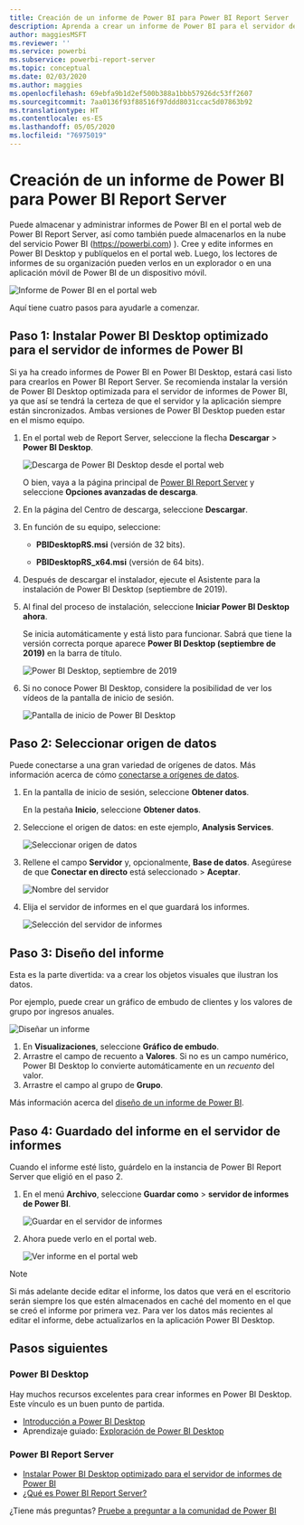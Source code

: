 ```yaml
---
title: Creación de un informe de Power BI para Power BI Report Server
description: Aprenda a crear un informe de Power BI para el servidor de informes de Power BI en sencillos pasos.
author: maggiesMSFT
ms.reviewer: ''
ms.service: powerbi
ms.subservice: powerbi-report-server
ms.topic: conceptual
ms.date: 02/03/2020
ms.author: maggies
ms.openlocfilehash: 69ebfa9b1d2ef500b388a1bbb57926dc53ff2607
ms.sourcegitcommit: 7aa0136f93f88516f97ddd8031ccac5d07863b92
ms.translationtype: HT
ms.contentlocale: es-ES
ms.lasthandoff: 05/05/2020
ms.locfileid: "76975019"
---
```

# <a name="create-a-power-bi-report-for-power-bi-report-server"></a>Creación de un informe de Power BI para Power BI Report Server
Puede almacenar y administrar informes de Power BI en el portal web de Power BI Report Server, así como también puede almacenarlos en la nube del servicio Power BI (https://powerbi.com) ). Cree y edite informes en Power BI Desktop y publíquelos en el portal web. Luego, los lectores de informes de su organización pueden verlos en un explorador o en una aplicación móvil de Power BI de un dispositivo móvil.

![Informe de Power BI en el portal web](media/quickstart-create-powerbi-report/report-server-powerbi-report.png)

Aquí tiene cuatro pasos para ayudarle a comenzar.

## <a name="step-1-install-power-bi-desktop-optimized-for-power-bi-report-server"></a>Paso 1: Instalar Power BI Desktop optimizado para el servidor de informes de Power BI

Si ya ha creado informes de Power BI en Power BI Desktop, estará casi listo para crearlos en Power BI Report Server. Se recomienda instalar la versión de Power BI Desktop optimizada para el servidor de informes de Power BI, ya que así se tendrá la certeza de que el servidor y la aplicación siempre están sincronizados. Ambas versiones de Power BI Desktop pueden estar en el mismo equipo.

1. En el portal web de Report Server, seleccione la flecha **Descargar** > **Power BI Desktop**.

    ![Descarga de Power BI Desktop desde el portal web](media/quickstart-create-powerbi-report/report-server-download-web-portal.png)

    O bien, vaya a la página principal de [Power BI Report Server](https://powerbi.microsoft.com/report-server/) y seleccione **Opciones avanzadas de descarga**.

2. En la página del Centro de descarga, seleccione **Descargar**.

3. En función de su equipo, seleccione:

    - **PBIDesktopRS.msi** (versión de 32 bits).

    - **PBIDesktopRS_x64.msi** (versión de 64 bits).

4. Después de descargar el instalador, ejecute el Asistente para la instalación de Power BI Desktop (septiembre de 2019).

2. Al final del proceso de instalación, seleccione **Iniciar Power BI Desktop ahora**.
   
    Se inicia automáticamente y está listo para funcionar. Sabrá que tiene la versión correcta porque aparece **Power BI Desktop (septiembre de 2019)** en la barra de título.

    ![Power BI Desktop, septiembre de 2019](media/quickstart-create-powerbi-report/power-bi-report-server-desktop-sept-2019.png)

3. Si no conoce Power BI Desktop, considere la posibilidad de ver los vídeos de la pantalla de inicio de sesión.
   
    ![Pantalla de inicio de Power BI Desktop](media/quickstart-create-powerbi-report/report-server-powerbi-desktop-start.png)

## <a name="step-2-select-a-data-source"></a>Paso 2: Seleccionar origen de datos
Puede conectarse a una gran variedad de orígenes de datos. Más información acerca de cómo [conectarse a orígenes de datos](connect-data-sources.md).

1. En la pantalla de inicio de sesión, seleccione **Obtener datos**.
   
    En la pestaña **Inicio**, seleccione **Obtener datos**.
2. Seleccione el origen de datos: en este ejemplo, **Analysis Services**.
   
    ![Seleccionar origen de datos](media/quickstart-create-powerbi-report/power-bi-report-server-get-data-ssas.png)
3. Rellene el campo **Servidor** y, opcionalmente, **Base de datos**. Asegúrese de que **Conectar en directo** está seleccionado > **Aceptar**.
   
    ![Nombre del servidor](media/quickstart-create-powerbi-report/report-server-ssas-server-name.png)
4. Elija el servidor de informes en el que guardará los informes.
   
    ![Selección del servidor de informes](media/quickstart-create-powerbi-report/report-server-select-server.png)

## <a name="step-3-design-your-report"></a>Paso 3: Diseño del informe
Esta es la parte divertida: va a crear los objetos visuales que ilustran los datos.

Por ejemplo, puede crear un gráfico de embudo de clientes y los valores de grupo por ingresos anuales.

![Diseñar un informe](media/quickstart-create-powerbi-report/report-server-create-funnel.png)

1. En **Visualizaciones**, seleccione **Gráfico de embudo**.
2. Arrastre el campo de recuento a **Valores**. Si no es un campo numérico, Power BI Desktop lo convierte automáticamente en un *recuento* del valor.
3. Arrastre el campo al grupo de **Grupo**.

Más información acerca del [diseño de un informe de Power BI](../desktop-report-view.md).

## <a name="step-4-save-your-report-to-the-report-server"></a>Paso 4: Guardado del informe en el servidor de informes
Cuando el informe esté listo, guárdelo en la instancia de Power BI Report Server que eligió en el paso 2.

1. En el menú **Archivo**, seleccione **Guardar como** > **servidor de informes de Power BI**.
   
    ![Guardar en el servidor de informes](media/quickstart-create-powerbi-report/report-server-save-as-powerbi-report-server.png)
2. Ahora puede verlo en el portal web.
   
    ![Ver informe en el portal web](media/quickstart-create-powerbi-report/report-server-powerbi-report.png)
    
> [!NOTE]
> Si más adelante decide editar el informe, los datos que verá en el escritorio serán siempre los que estén almacenados en caché del momento en el que se creó el informe por primera vez.  Para ver los datos más recientes al editar el informe, debe actualizarlos en la aplicación Power BI Desktop.

## <a name="next-steps"></a>Pasos siguientes
### <a name="power-bi-desktop"></a>Power BI Desktop
Hay muchos recursos excelentes para crear informes en Power BI Desktop. Este vínculo es un buen punto de partida.

* [Introducción a Power BI Desktop](../desktop-getting-started.md)
* Aprendizaje guiado: [Exploración de Power BI Desktop](/learn/modules/get-data-power-bi/2-getting-started-power-bi-desktop)

### <a name="power-bi-report-server"></a>Power BI Report Server
* [Instalar Power BI Desktop optimizado para el servidor de informes de Power BI](install-powerbi-desktop.md)  
* [¿Qué es Power BI Report Server?](get-started.md)  

¿Tiene más preguntas? [Pruebe a preguntar a la comunidad de Power BI](https://community.powerbi.com/)
